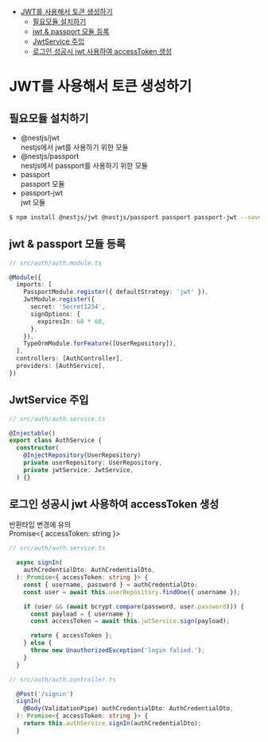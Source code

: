 <!-- TOC -->

- [JWT를 사용해서 토큰 생성하기](#jwt%EB%A5%BC-%EC%82%AC%EC%9A%A9%ED%95%B4%EC%84%9C-%ED%86%A0%ED%81%B0-%EC%83%9D%EC%84%B1%ED%95%98%EA%B8%B0)
  - [필요모듈 설치하기](#%ED%95%84%EC%9A%94%EB%AA%A8%EB%93%88-%EC%84%A4%EC%B9%98%ED%95%98%EA%B8%B0)
  - [jwt & passport 모듈 등록](#jwt--passport-%EB%AA%A8%EB%93%88-%EB%93%B1%EB%A1%9D)
  - [JwtService 주입](#jwtservice-%EC%A3%BC%EC%9E%85)
  - [로그인 성공시 jwt 사용하여 accessToken 생성](#%EB%A1%9C%EA%B7%B8%EC%9D%B8-%EC%84%B1%EA%B3%B5%EC%8B%9C-jwt-%EC%82%AC%EC%9A%A9%ED%95%98%EC%97%AC-accesstoken-%EC%83%9D%EC%84%B1)

<!-- /TOC -->

# JWT를 사용해서 토큰 생성하기
## 필요모듈 설치하기
- @nestjs/jwt  
  nestjs에서 jwt를 사용하기 위한 모듈  
- @nestjs/passport  
  nestjs에서 passport를 사용하기 위한 모듈  
- passport  
  passport 모듈  
- passport-jwt  
  jwt 모듈
``` bash
$ npm install @nestjs/jwt @nestjs/passport passport passport-jwt --save
```

## jwt & passport 모듈 등록
``` typescript
// src/auth/auth.module.ts

@Module({
  imports: [
    PassportModule.register({ defaultStrategy: 'jwt' }),
    JwtModule.register({
      secret: 'Secret1234',
      signOptions: {
        expiresIn: 60 * 60,
      },
    }),
    TypeOrmModule.forFeature([UserRepository]),
  ],
  controllers: [AuthController],
  providers: [AuthService],
})
```

## JwtService 주입
``` typescript
// src/auth/auth.service.ts

@Injectable()
export class AuthService {
  constructor(
    @InjectRepository(UserRepository)
    private userRepository: UserRepository,
    private jwtService: JwtService,
  ) {}
```

## 로그인 성공시 jwt 사용하여 accessToken 생성
반환타입 변경에 유의  
Promise<{ accessToken: string }>
``` typescript
// src/auth/auth.service.ts

  async signIn(
    authCredentialDto: AuthCredentialDto,
  ): Promise<{ accessToken: string }> {
    const { username, password } = authCredentialDto;
    const user = await this.userRepository.findOne({ username });

    if (user && (await bcrypt.compare(password, user.password))) {
      const payload = { username };
      const accessToken = await this.jwtService.sign(payload);

      return { accessToken };
    } else {
      throw new UnauthorizedException('login falied.');
    }
  }
```

``` typescript
// src/auth/auth.controller.ts

  @Post('/signin')
  signIn(
    @Body(ValidationPipe) authCredentialDto: AuthCredentialDto,
  ): Promise<{ accessToken: string }> {
    return this.authService.signIn(authCredentialDto);
  }
```